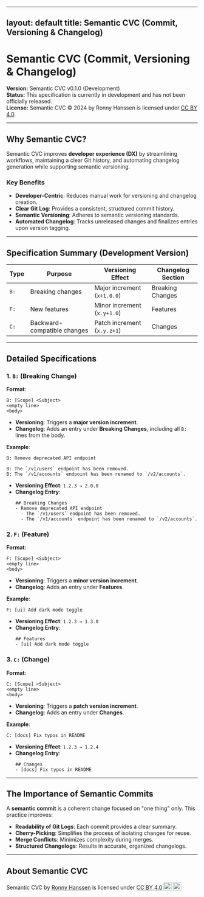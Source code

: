 
---
layout: default
title: Semantic CVC (Commit, Versioning & Changelog)
---

# Semantic CVC (Commit, Versioning & Changelog)

**Version:** Semantic CVC v0.1.0 (Development)  
**Status:** This specification is currently in development and has not been officially released.  
**License:** Semantic CVC © 2024 by Ronny Hanssen is licensed under [CC BY 4.0](https://creativecommons.org/licenses/by/4.0/).

---

## Why Semantic CVC?

Semantic CVC improves **developer experience (DX)** by streamlining workflows, maintaining a clear Git history, and automating changelog generation while supporting semantic versioning.

### Key Benefits
- **Developer-Centric**: Reduces manual work for versioning and changelog creation.
- **Clear Git Log**: Provides a consistent, structured commit history.
- **Semantic Versioning**: Adheres to semantic versioning standards.
- **Automated Changelog**: Tracks unreleased changes and finalizes entries upon version tagging.

---

## Specification Summary (Development Version)

| Type  | Purpose                        | Versioning Effect               | Changelog Section |
|-------|--------------------------------|----------------------------------|-------------------|
| `B:`  | Breaking changes               | Major increment (`x+1.0.0`)      | Breaking Changes  |
| `F:`  | New features                   | Minor increment (`x.y+1.0`)      | Features          |
| `C:`  | Backward-compatible changes    | Patch increment (`x.y.z+1`)      | Changes           |

---

## Detailed Specifications

### 1. `B:` (Breaking Change)

**Format**:  
```
B: [Scope] <Subject>
<empty line>
<body>
```

- **Versioning**: Triggers a **major version increment**.
- **Changelog**: Adds an entry under **Breaking Changes**, including all `B:` lines from the body.

**Example**:
```
B: Remove deprecated API endpoint

B: The `/v1/users` endpoint has been removed.
B: The `/v1/accounts` endpoint has been renamed to `/v2/accounts`.
```

- **Versioning Effect**: `1.2.3 → 2.0.0`
- **Changelog Entry**:
  ```
  ## Breaking Changes
  - Remove deprecated API endpoint
    - The `/v1/users` endpoint has been removed.
    - The `/v1/accounts` endpoint has been renamed to `/v2/accounts`.
  ```

### 2. `F:` (Feature)

**Format**:  
```
F: [Scope] <Subject>
<empty line>
<body>
```

- **Versioning**: Triggers a **minor version increment**.
- **Changelog**: Adds an entry under **Features**.

**Example**:
```
F: [ui] Add dark mode toggle
```

- **Versioning Effect**: `1.2.3 → 1.3.0`
- **Changelog Entry**:
  ```
  ## Features
  - [ui] Add dark mode toggle
  ```

### 3. `C:` (Change)

**Format**:  
```
C: [Scope] <Subject>
<empty line>
<body>
```

- **Versioning**: Triggers a **patch version increment**.
- **Changelog**: Adds an entry under **Changes**.

**Example**:
```
C: [docs] Fix typos in README
```

- **Versioning Effect**: `1.2.3 → 1.2.4`
- **Changelog Entry**:
  ```
  ## Changes
  - [docs] Fix typos in README
  ```

---

## The Importance of Semantic Commits

A **semantic commit** is a coherent change focused on "one thing" only. This practice improves:
- **Readability of Git Logs**: Each commit provides a clear summary.
- **Cherry-Picking**: Simplifies the process of isolating changes for reuse.
- **Merge Conflicts**: Minimizes complexity during merges.
- **Structured Changelogs**: Results in accurate, organized changelogs.

---


## About Semantic CVC

<p xmlns:cc="http://creativecommons.org/ns#" xmlns:dct="http://purl.org/dc/terms/"><span property="dct:title">Semantic CVC</span> by <a rel="cc:attributionURL dct:creator" property="cc:attributionName" href="https://github.com/Spiralis">Ronny Hanssen</a> is licensed under <a href="https://creativecommons.org/licenses/by/4.0/?ref=chooser-v1" target="_blank" rel="license noopener noreferrer" style="display:inline-block;">CC BY 4.0<img style="height:22px!important;margin-left:3px;vertical-align:text-bottom;" src="https://mirrors.creativecommons.org/presskit/icons/cc.svg?ref=chooser-v1" alt=""><img style="height:22px!important;margin-left:3px;vertical-align:text-bottom;" src="https://mirrors.creativecommons.org/presskit/icons/by.svg?ref=chooser-v1" alt=""></a></p>
